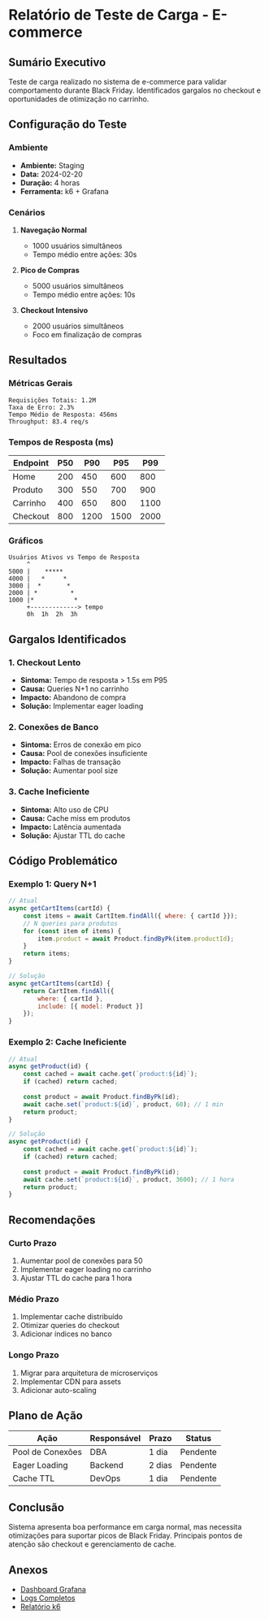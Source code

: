 # Relatório de Teste de Carga - E-commerce

## Sumário Executivo
Teste de carga realizado no sistema de e-commerce para validar comportamento durante Black Friday. Identificados gargalos no checkout e oportunidades de otimização no carrinho.

## Configuração do Teste

### Ambiente
- **Ambiente:** Staging
- **Data:** 2024-02-20
- **Duração:** 4 horas
- **Ferramenta:** k6 + Grafana

### Cenários
1. **Navegação Normal**
   - 1000 usuários simultâneos
   - Tempo médio entre ações: 30s
   
2. **Pico de Compras**
   - 5000 usuários simultâneos
   - Tempo médio entre ações: 10s
   
3. **Checkout Intensivo**
   - 2000 usuários simultâneos
   - Foco em finalização de compras

## Resultados

### Métricas Gerais
```
Requisições Totais: 1.2M
Taxa de Erro: 2.3%
Tempo Médio de Resposta: 456ms
Throughput: 83.4 req/s
```

### Tempos de Resposta (ms)

| Endpoint | P50 | P90 | P95 | P99 |
|----------|-----|-----|-----|-----|
| Home | 200 | 450 | 600 | 800 |
| Produto | 300 | 550 | 700 | 900 |
| Carrinho | 400 | 650 | 800 | 1100 |
| Checkout | 800 | 1200 | 1500 | 2000 |

### Gráficos
```ascii
Usuários Ativos vs Tempo de Resposta
     ^
5000 |    *****
4000 |   *     *
3000 |  *       *
2000 | *         *
1000 |*           *
     +-------------> tempo
     0h  1h  2h  3h
```

## Gargalos Identificados

### 1. Checkout Lento
- **Sintoma:** Tempo de resposta > 1.5s em P95
- **Causa:** Queries N+1 no carrinho
- **Impacto:** Abandono de compra
- **Solução:** Implementar eager loading

### 2. Conexões de Banco
- **Sintoma:** Erros de conexão em pico
- **Causa:** Pool de conexões insuficiente
- **Impacto:** Falhas de transação
- **Solução:** Aumentar pool size

### 3. Cache Ineficiente
- **Sintoma:** Alto uso de CPU
- **Causa:** Cache miss em produtos
- **Impacto:** Latência aumentada
- **Solução:** Ajustar TTL do cache

## Código Problemático

### Exemplo 1: Query N+1
```javascript
// Atual
async getCartItems(cartId) {
    const items = await CartItem.findAll({ where: { cartId }});
    // N queries para produtos
    for (const item of items) {
        item.product = await Product.findByPk(item.productId);
    }
    return items;
}

// Solução
async getCartItems(cartId) {
    return CartItem.findAll({
        where: { cartId },
        include: [{ model: Product }]
    });
}
```

### Exemplo 2: Cache Ineficiente
```javascript
// Atual
async getProduct(id) {
    const cached = await cache.get(`product:${id}`);
    if (cached) return cached;
    
    const product = await Product.findByPk(id);
    await cache.set(`product:${id}`, product, 60); // 1 min
    return product;
}

// Solução
async getProduct(id) {
    const cached = await cache.get(`product:${id}`);
    if (cached) return cached;
    
    const product = await Product.findByPk(id);
    await cache.set(`product:${id}`, product, 3600); // 1 hora
    return product;
}
```

## Recomendações

### Curto Prazo
1. Aumentar pool de conexões para 50
2. Implementar eager loading no carrinho
3. Ajustar TTL do cache para 1 hora

### Médio Prazo
1. Implementar cache distribuído
2. Otimizar queries do checkout
3. Adicionar índices no banco

### Longo Prazo
1. Migrar para arquitetura de microserviços
2. Implementar CDN para assets
3. Adicionar auto-scaling

## Plano de Ação

| Ação | Responsável | Prazo | Status |
|------|-------------|-------|--------|
| Pool de Conexões | DBA | 1 dia | Pendente |
| Eager Loading | Backend | 2 dias | Pendente |
| Cache TTL | DevOps | 1 dia | Pendente |

## Conclusão
Sistema apresenta boa performance em carga normal, mas necessita otimizações para suportar picos de Black Friday. Principais pontos de atenção são checkout e gerenciamento de cache.

## Anexos
- [Dashboard Grafana](http://grafana/d/ecommerce)
- [Logs Completos](http://logs/load-test-2024-02-20)
- [Relatório k6](http://k6/reports/2024-02-20) 